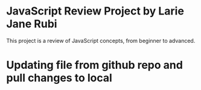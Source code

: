 # JavaScript Review Project by Larie Jane Rubi
This project is a review of JavaScript concepts, from beginner to advanced.

# Updating file from github repo and pull changes to local
